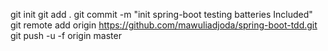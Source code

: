 git init
git add .
git commit -m "init spring-boot testing batteries Included"
git remote add origin https://github.com/mawuliadjoda/spring-boot-tdd.git
git push -u -f origin master